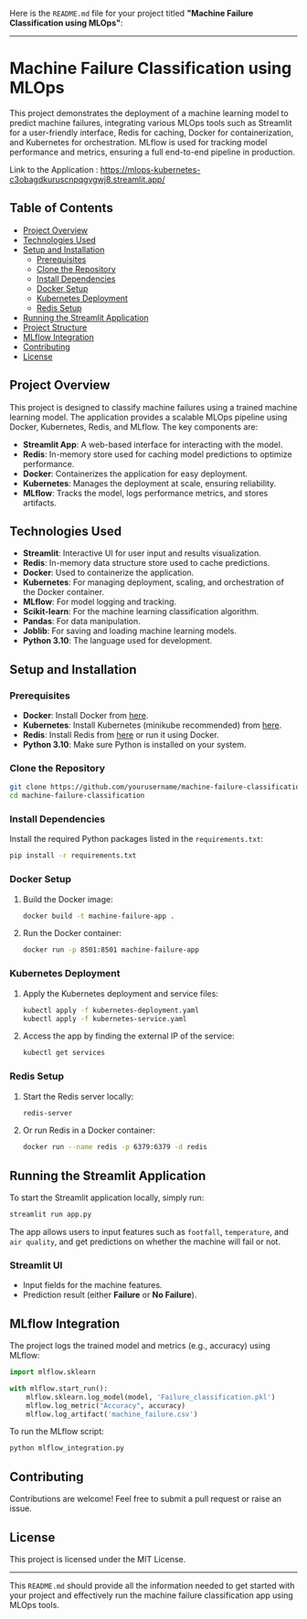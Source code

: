 Here is the `README.md` file for your project titled **"Machine Failure Classification using MLOps"**:

---

# Machine Failure Classification using MLOps

This project demonstrates the deployment of a machine learning model to predict machine failures, integrating various MLOps tools such as Streamlit for a user-friendly interface, Redis for caching, Docker for containerization, and Kubernetes for orchestration. MLflow is used for tracking model performance and metrics, ensuring a full end-to-end pipeline in production.

Link to the Application : https://mlops-kubernetes-c3obagdkuruscnpqgvgwj8.streamlit.app/

## Table of Contents
- [Project Overview](#project-overview)
- [Technologies Used](#technologies-used)
- [Setup and Installation](#setup-and-installation)
  - [Prerequisites](#prerequisites)
  - [Clone the Repository](#clone-the-repository)
  - [Install Dependencies](#install-dependencies)
  - [Docker Setup](#docker-setup)
  - [Kubernetes Deployment](#kubernetes-deployment)
  - [Redis Setup](#redis-setup)
- [Running the Streamlit Application](#running-the-streamlit-application)
- [Project Structure](#project-structure)
- [MLflow Integration](#mlflow-integration)
- [Contributing](#contributing)
- [License](#license)

## Project Overview

This project is designed to classify machine failures using a trained machine learning model. The application provides a scalable MLOps pipeline using Docker, Kubernetes, Redis, and MLflow. The key components are:
- **Streamlit App**: A web-based interface for interacting with the model.
- **Redis**: In-memory store used for caching model predictions to optimize performance.
- **Docker**: Containerizes the application for easy deployment.
- **Kubernetes**: Manages the deployment at scale, ensuring reliability.
- **MLflow**: Tracks the model, logs performance metrics, and stores artifacts.

## Technologies Used

- **Streamlit**: Interactive UI for user input and results visualization.
- **Redis**: In-memory data structure store used to cache predictions.
- **Docker**: Used to containerize the application.
- **Kubernetes**: For managing deployment, scaling, and orchestration of the Docker container.
- **MLflow**: For model logging and tracking.
- **Scikit-learn**: For the machine learning classification algorithm.
- **Pandas**: For data manipulation.
- **Joblib**: For saving and loading machine learning models.
- **Python 3.10**: The language used for development.

## Setup and Installation

### Prerequisites

- **Docker**: Install Docker from [here](https://www.docker.com/get-started).
- **Kubernetes**: Install Kubernetes (minikube recommended) from [here](https://minikube.sigs.k8s.io/docs/start/).
- **Redis**: Install Redis from [here](https://redis.io/download) or run it using Docker.
- **Python 3.10**: Make sure Python is installed on your system.

### Clone the Repository

```bash
git clone https://github.com/yourusername/machine-failure-classification
cd machine-failure-classification
```

### Install Dependencies

Install the required Python packages listed in the `requirements.txt`:

```bash
pip install -r requirements.txt
```

### Docker Setup

1. Build the Docker image:
   ```bash
   docker build -t machine-failure-app .
   ```

2. Run the Docker container:
   ```bash
   docker run -p 8501:8501 machine-failure-app
   ```

### Kubernetes Deployment

1. Apply the Kubernetes deployment and service files:
   ```bash
   kubectl apply -f kubernetes-deployment.yaml
   kubectl apply -f kubernetes-service.yaml
   ```

2. Access the app by finding the external IP of the service:
   ```bash
   kubectl get services
   ```

### Redis Setup

1. Start the Redis server locally:
   ```bash
   redis-server
   ```

2. Or run Redis in a Docker container:
   ```bash
   docker run --name redis -p 6379:6379 -d redis
   ```

## Running the Streamlit Application

To start the Streamlit application locally, simply run:

```bash
streamlit run app.py
```

The app allows users to input features such as `footfall`, `temperature`, and `air quality`, and get predictions on whether the machine will fail or not.

### Streamlit UI

- Input fields for the machine features.
- Prediction result (either **Failure** or **No Failure**).


## MLflow Integration

The project logs the trained model and metrics (e.g., accuracy) using MLflow:

```python
import mlflow.sklearn

with mlflow.start_run():
    mlflow.sklearn.log_model(model, 'Failure_classification.pkl')
    mlflow.log_metric("Accuracy", accuracy)
    mlflow.log_artifact('machine_failure.csv')
```

To run the MLflow script:
```bash
python mlflow_integration.py
```

## Contributing

Contributions are welcome! Feel free to submit a pull request or raise an issue.

## License

This project is licensed under the MIT License.

---

This `README.md` should provide all the information needed to get started with your project and effectively run the machine failure classification app using MLOps tools.